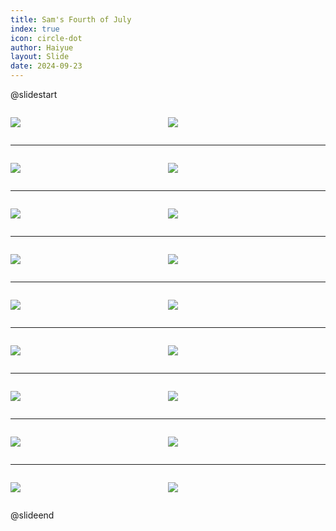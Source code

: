 ```yaml
---
title: Sam's Fourth of July
index: true
icon: circle-dot
author: Haiyue
layout: Slide
date: 2024-09-23
---
```

 
@slidestart

<div style="display:flex">
<div style="flex:1">

![](https://raw.githubusercontent.com/yclord/reading/refs/heads/master/english/Level-K/Sam's%20Fourth%20of%20July/001.webp)
</div>
<div style="flex:1">

![](https://raw.githubusercontent.com/yclord/reading/refs/heads/master/english/Level-K/Sam's%20Fourth%20of%20July/002.webp)
</div>
</div>

---

<div style="display:flex">
<div style="flex:1">

![](https://raw.githubusercontent.com/yclord/reading/refs/heads/master/english/Level-K/Sam's%20Fourth%20of%20July/003.webp)
</div>
<div style="flex:1">

![](https://raw.githubusercontent.com/yclord/reading/refs/heads/master/english/Level-K/Sam's%20Fourth%20of%20July/004.webp)
</div>
</div>

---

<div style="display:flex">
<div style="flex:1">

![](https://raw.githubusercontent.com/yclord/reading/refs/heads/master/english/Level-K/Sam's%20Fourth%20of%20July/005.webp)
</div>
<div style="flex:1">

![](https://raw.githubusercontent.com/yclord/reading/refs/heads/master/english/Level-K/Sam's%20Fourth%20of%20July/006.webp)
</div>
</div>

---

<div style="display:flex">
<div style="flex:1">

![](https://raw.githubusercontent.com/yclord/reading/refs/heads/master/english/Level-K/Sam's%20Fourth%20of%20July/007.webp)
</div>
<div style="flex:1">

![](https://raw.githubusercontent.com/yclord/reading/refs/heads/master/english/Level-K/Sam's%20Fourth%20of%20July/008.webp)
</div>
</div>

---

<div style="display:flex">
<div style="flex:1">

![](https://raw.githubusercontent.com/yclord/reading/refs/heads/master/english/Level-K/Sam's%20Fourth%20of%20July/009.webp)
</div>
<div style="flex:1">

![](https://raw.githubusercontent.com/yclord/reading/refs/heads/master/english/Level-K/Sam's%20Fourth%20of%20July/010.webp)
</div>
</div>

---

<div style="display:flex">
<div style="flex:1">

![](https://raw.githubusercontent.com/yclord/reading/refs/heads/master/english/Level-K/Sam's%20Fourth%20of%20July/011.webp)
</div>
<div style="flex:1">

![](https://raw.githubusercontent.com/yclord/reading/refs/heads/master/english/Level-K/Sam's%20Fourth%20of%20July/012.webp)
</div>
</div>

---

<div style="display:flex">
<div style="flex:1">

![](https://raw.githubusercontent.com/yclord/reading/refs/heads/master/english/Level-K/Sam's%20Fourth%20of%20July/013.webp)
</div>
<div style="flex:1">

![](https://raw.githubusercontent.com/yclord/reading/refs/heads/master/english/Level-K/Sam's%20Fourth%20of%20July/014.webp)
</div>
</div>

---

<div style="display:flex">
<div style="flex:1">

![](https://raw.githubusercontent.com/yclord/reading/refs/heads/master/english/Level-K/Sam's%20Fourth%20of%20July/015.webp)
</div>
<div style="flex:1">

![](https://raw.githubusercontent.com/yclord/reading/refs/heads/master/english/Level-K/Sam's%20Fourth%20of%20July/016.webp)
</div>
</div>

---

<div style="display:flex">
<div style="flex:1">

![](https://raw.githubusercontent.com/yclord/reading/refs/heads/master/english/Level-K/Sam's%20Fourth%20of%20July/017.webp)
</div>
<div style="flex:1">

![](https://raw.githubusercontent.com/yclord/reading/refs/heads/master/english/Level-K/Sam's%20Fourth%20of%20July/018.webp)
</div>
</div>

@slideend